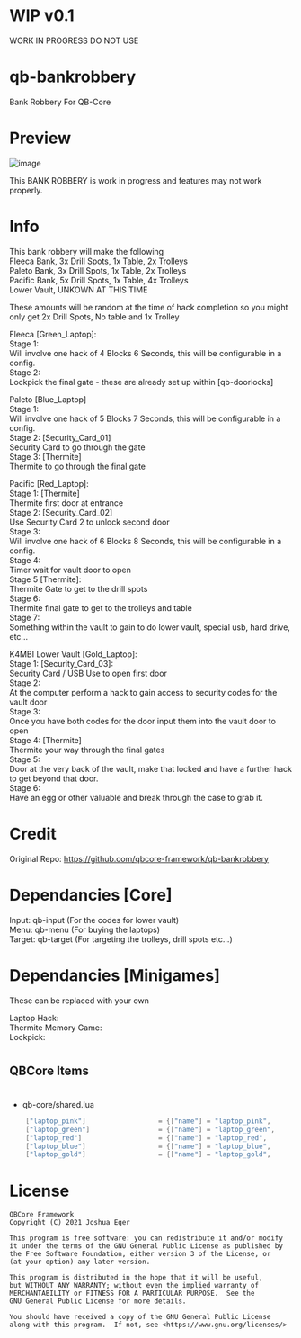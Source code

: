 # WIP v0.1  
WORK IN PROGRESS DO NOT USE  
  
# qb-bankrobbery  
Bank Robbery For QB-Core  
  
# Preview
![image]()
  
This BANK ROBBERY is work in progress and features may not work properly.  
  
# Info  
This bank robbery will make the following  
Fleeca Bank, 3x Drill Spots, 1x Table, 2x Trolleys  
Paleto Bank, 3x Drill Spots, 1x Table, 2x Trolleys  
Pacific Bank, 5x Drill Spots, 1x Table, 4x Trolleys  
Lower Vault, UNKOWN AT THIS TIME  

These amounts will be random at the time of hack completion so you might only get 2x Drill Spots, No table and 1x Trolley  

Fleeca [Green_Laptop]:  
Stage 1:  
Will involve one hack of 4 Blocks 6 Seconds, this will be configurable in a config.  
Stage 2:  
Lockpick the final gate - these are already set up within [qb-doorlocks]  

Paleto [Blue_Laptop]  
Stage 1:  
Will involve one hack of 5 Blocks 7 Seconds, this will be configurable in a config.  
Stage 2: [Security_Card_01]  
Security Card to go through the gate  
Stage 3: [Thermite]  
Thermite to go through the final gate  
  
Pacific [Red_Laptop]:  
Stage 1: [Thermite]  
Thermite first door at entrance  
Stage 2: [Security_Card_02]  
Use Security Card 2 to unlock second door  
Stage 3:  
Will involve one hack of 6 Blocks 8 Seconds, this will be configurable in a config.  
Stage 4:  
Timer wait for vault door to open  
Stage 5 [Thermite]:  
Thermite Gate to get to the drill spots  
Stage 6:  
Thermite final gate to get to the trolleys and table  
Stage 7:  
Something within the vault to gain to do lower vault, special usb, hard drive, etc...  
  
K4MBI Lower Vault [Gold_Laptop]:  
Stage 1: [Security_Card_03]:  
Security Card / USB Use to open first door  
Stage 2:  
At the computer perform a hack to gain access to security codes for the vault door  
Stage 3:  
Once you have both codes for the door input them into the vault door to open  
Stage 4: [Thermite]  
Thermite your way through the final gates  
Stage 5:  
Door at the very back of the vault, make that locked and have a further hack to get beyond that door.  
Stage 6:  
Have an egg or other valuable and break through the case to grab it.  
  
# Credit  
Original Repo: https://github.com/qbcore-framework/qb-bankrobbery  
  
# Dependancies [Core]  
Input: qb-input (For the codes for lower vault)  
Menu: qb-menu (For buying the laptops)  
Target: qb-target (For targeting the trolleys, drill spots etc...)  
  
# Dependancies [Minigames]  
These can be replaced with your own  
 
Laptop Hack:  
Thermite Memory Game:  
Lockpick:  
  
#
## QBCore Items
#
- qb-core/shared.lua

```lua
	["laptop_pink"] 		 	     = {["name"] = "laptop_pink", 					["label"] = "Pink Laptop", 				["weight"] = 15000, 	    ["type"] = "item", 		["image"] = "laptop_pink.png", 			["unique"] = true, 		["useable"] = true, 	["shouldClose"] = true,	   ["combinable"] = nil,   ["description"] = "A security Laptop"},
	["laptop_green"] 		 	     = {["name"] = "laptop_green", 					["label"] = "Green Laptop", 			["weight"] = 15000, 	    ["type"] = "item", 		["image"] = "laptop_green.png", 		["unique"] = true, 		["useable"] = true, 	["shouldClose"] = true,	   ["combinable"] = nil,   ["description"] = "A security Laptop"},
	["laptop_red"] 		 	     	 = {["name"] = "laptop_red", 					["label"] = "Red Laptop", 				["weight"] = 15000, 	    ["type"] = "item", 		["image"] = "laptop_red.png", 			["unique"] = true, 		["useable"] = true, 	["shouldClose"] = true,	   ["combinable"] = nil,   ["description"] = "A security Laptop"},
	["laptop_blue"] 				 = {["name"] = "laptop_blue", 			  	  	["label"] = "Blue Laptop", 				["weight"] = 15000, 		["type"] = "item", 		["image"] = "laptop_blue.png", 			["unique"] = true, 		["useable"] = true, 	["shouldClose"] = true,	   ["combinable"] = nil,   ["description"] = "A security Laptop"},
	["laptop_gold"] 			 	 = {["name"] = "laptop_gold", 			  		["label"] = "Gold Laptop", 				["weight"] = 15000, 		["type"] = "item", 		["image"] = "laptop_gold.png", 			["unique"] = true, 		["useable"] = true, 	["shouldClose"] = true,	   ["combinable"] = nil,   ["description"] = "A security Laptop"},
```

# License

    QBCore Framework
    Copyright (C) 2021 Joshua Eger

    This program is free software: you can redistribute it and/or modify
    it under the terms of the GNU General Public License as published by
    the Free Software Foundation, either version 3 of the License, or
    (at your option) any later version.

    This program is distributed in the hope that it will be useful,
    but WITHOUT ANY WARRANTY; without even the implied warranty of
    MERCHANTABILITY or FITNESS FOR A PARTICULAR PURPOSE.  See the
    GNU General Public License for more details.

    You should have received a copy of the GNU General Public License
    along with this program.  If not, see <https://www.gnu.org/licenses/>